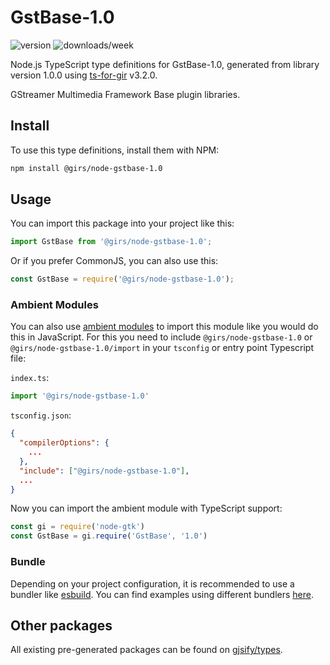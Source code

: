 
# GstBase-1.0

![version](https://img.shields.io/npm/v/@girs/node-gstbase-1.0)
![downloads/week](https://img.shields.io/npm/dw/@girs/node-gstbase-1.0)


Node.js TypeScript type definitions for GstBase-1.0, generated from library version 1.0.0 using [ts-for-gir](https://github.com/gjsify/ts-for-gir) v3.2.0.

GStreamer Multimedia Framework Base plugin libraries.

## Install

To use this type definitions, install them with NPM:
```bash
npm install @girs/node-gstbase-1.0
```

## Usage

You can import this package into your project like this:
```ts
import GstBase from '@girs/node-gstbase-1.0';
```

Or if you prefer CommonJS, you can also use this:
```ts
const GstBase = require('@girs/node-gstbase-1.0');
```

### Ambient Modules

You can also use [ambient modules](https://github.com/gjsify/ts-for-gir/tree/main/packages/cli#ambient-modules) to import this module like you would do this in JavaScript.
For this you need to include `@girs/node-gstbase-1.0` or `@girs/node-gstbase-1.0/import` in your `tsconfig` or entry point Typescript file:

`index.ts`:
```ts
import '@girs/node-gstbase-1.0'
```

`tsconfig.json`:
```json
{
  "compilerOptions": {
    ...
  },
  "include": ["@girs/node-gstbase-1.0"],
  ...
}
```

Now you can import the ambient module with TypeScript support: 

```ts
const gi = require('node-gtk')
const GstBase = gi.require('GstBase', '1.0')
```


### Bundle

Depending on your project configuration, it is recommended to use a bundler like [esbuild](https://esbuild.github.io/). You can find examples using different bundlers [here](https://github.com/gjsify/ts-for-gir/tree/main/examples).

## Other packages

All existing pre-generated packages can be found on [gjsify/types](https://github.com/gjsify/types).

